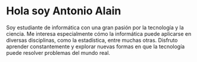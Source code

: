 
# Hola soy Antonio Alain

Soy estudiante de informática con una gran pasión por la tecnología y la ciencia. Me interesa especialmente cómo la informática puede aplicarse en diversas disciplinas, como la estadística, entre muchas otras. Disfruto aprender constantemente y explorar nuevas formas en que la tecnología puede resolver problemas del mundo real.

